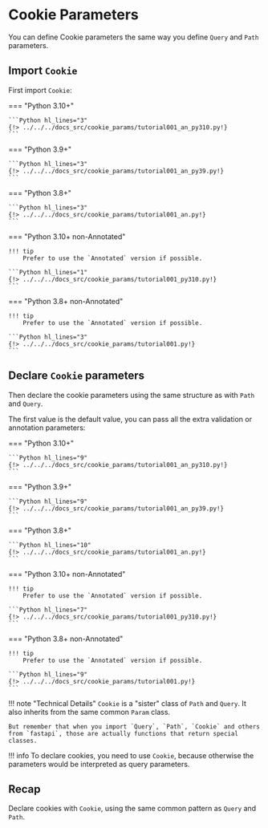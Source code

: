 # Cookie Parameters

You can define Cookie parameters the same way you define `Query` and `Path` parameters.

## Import `Cookie`

First import `Cookie`:

=== "Python 3.10+"

    ```Python hl_lines="3"
    {!> ../../../docs_src/cookie_params/tutorial001_an_py310.py!}
    ```

=== "Python 3.9+"

    ```Python hl_lines="3"
    {!> ../../../docs_src/cookie_params/tutorial001_an_py39.py!}
    ```

=== "Python 3.8+"

    ```Python hl_lines="3"
    {!> ../../../docs_src/cookie_params/tutorial001_an.py!}
    ```

=== "Python 3.10+ non-Annotated"

    !!! tip
        Prefer to use the `Annotated` version if possible.

    ```Python hl_lines="1"
    {!> ../../../docs_src/cookie_params/tutorial001_py310.py!}
    ```

=== "Python 3.8+ non-Annotated"

    !!! tip
        Prefer to use the `Annotated` version if possible.

    ```Python hl_lines="3"
    {!> ../../../docs_src/cookie_params/tutorial001.py!}
    ```

## Declare `Cookie` parameters

Then declare the cookie parameters using the same structure as with `Path` and `Query`.

The first value is the default value, you can pass all the extra validation or annotation parameters:

=== "Python 3.10+"

    ```Python hl_lines="9"
    {!> ../../../docs_src/cookie_params/tutorial001_an_py310.py!}
    ```

=== "Python 3.9+"

    ```Python hl_lines="9"
    {!> ../../../docs_src/cookie_params/tutorial001_an_py39.py!}
    ```

=== "Python 3.8+"

    ```Python hl_lines="10"
    {!> ../../../docs_src/cookie_params/tutorial001_an.py!}
    ```

=== "Python 3.10+ non-Annotated"

    !!! tip
        Prefer to use the `Annotated` version if possible.

    ```Python hl_lines="7"
    {!> ../../../docs_src/cookie_params/tutorial001_py310.py!}
    ```

=== "Python 3.8+ non-Annotated"

    !!! tip
        Prefer to use the `Annotated` version if possible.

    ```Python hl_lines="9"
    {!> ../../../docs_src/cookie_params/tutorial001.py!}
    ```

!!! note "Technical Details"
    `Cookie` is a "sister" class of `Path` and `Query`. It also inherits from the same common `Param` class.

    But remember that when you import `Query`, `Path`, `Cookie` and others from `fastapi`, those are actually functions that return special classes.

!!! info
    To declare cookies, you need to use `Cookie`, because otherwise the parameters would be interpreted as query parameters.

## Recap

Declare cookies with `Cookie`, using the same common pattern as `Query` and `Path`.

